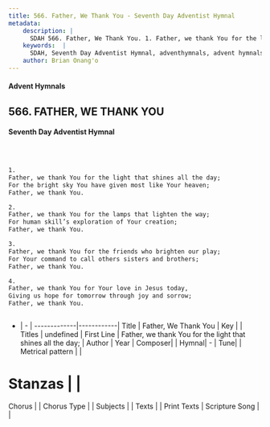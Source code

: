 ```yaml
---
title: 566. Father, We Thank You - Seventh Day Adventist Hymnal
metadata:
    description: |
      SDAH 566. Father, We Thank You. 1. Father, we thank You for the light that shines all the day; For the bright sky You have given most like Your heaven; Father, we thank You.
    keywords:  |
      SDAH, Seventh Day Adventist Hymnal, adventhymnals, advent hymnals, Father, We Thank You, Father, we thank You for the light that shines all the day; 
    author: Brian Onang'o
---
```


#### Advent Hymnals
## 566. FATHER, WE THANK YOU
#### Seventh Day Adventist Hymnal

```txt



1.
Father, we thank You for the light that shines all the day;
For the bright sky You have given most like Your heaven;
Father, we thank You.

2.
Father, we thank You for the lamps that lighten the way;
For human skill’s exploration of Your creation;
Father, we thank You.

3.
Father, we thank You for the friends who brighten our play;
For Your command to call others sisters and brothers;
Father, we thank You.

4.
Father, we thank You for Your love in Jesus today,
Giving us hope for tomorrow through joy and sorrow;
Father, we thank You.



```

- |   -  |
-------------|------------|
Title | Father, We Thank You |
Key |  |
Titles | undefined |
First Line | Father, we thank You for the light that shines all the day; |
Author | 
Year | 
Composer|  |
Hymnal|  - |
Tune|  |
Metrical pattern | |
# Stanzas |  |
Chorus |  |
Chorus Type |  |
Subjects |  |
Texts |  |
Print Texts | 
Scripture Song |  |
  
